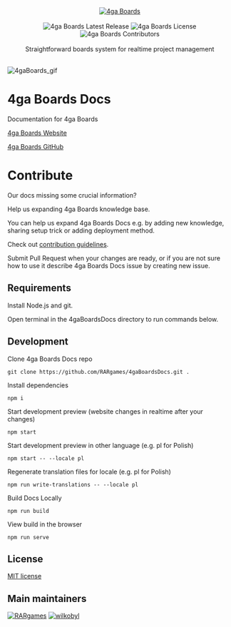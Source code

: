 <div align="center">
  <a href="https://4gaboards.com">
    <img src="https://github.com/user-attachments/assets/443e9bd8-df6f-4cf3-a8e7-9a79592cb618" alt="4ga Boards">
  </a>
  </br>
  </br>
  <div>
    <img src="https://img.shields.io/github/v/release/RARgames/4gaBoards?color=orange" alt="4ga Boards Latest Release" />
    <img src="https://img.shields.io/github/license/rargames/4gaBoards" alt="4ga Boards License" />
    <img src="https://img.shields.io/github/contributors/rargames/4gaboards" alt="4ga Boards Contributors" />
  </div>
  </br>
  Straightforward boards system for realtime project management
  </br>
  </br>
</div>

![4gaBoards_gif](https://github.com/user-attachments/assets/4724f221-9b07-4f01-9d7a-3348a11a029e)

# 4ga Boards Docs

Documentation for 4ga Boards

[4ga Boards Website](https://4gaboards.com)

[4ga Boards GitHub](https://github.com/RARgames/4gaBoards)

# Contribute

Our docs missing some crucial information?

Help us expanding 4ga Boards knowledge base.

You can help us expand 4ga Boards Docs e.g. by adding new knowledge, sharing setup trick or adding deployment method.

Check out [contribution guidelines](https://4gaboards.com/contribute#docs).

Submit Pull Request when your changes are ready, or if you are not sure how to use it describe 4ga Boards Docs issue by creating new issue.

## Requirements
Install Node.js and git.

Open terminal in the 4gaBoardsDocs directory to run commands below.

## Development
Clone 4ga Boards Docs repo
```
git clone https://github.com/RARgames/4gaBoardsDocs.git .
```
Install dependencies
```
npm i
```
Start development preview (website changes in realtime after your changes)
```
npm start
```
Start development preview in other language (e.g. pl for Polish)
```
npm start -- --locale pl
```
Regenerate translation files for locale (e.g. pl for Polish)
```
npm run write-translations -- --locale pl
```
Build Docs Locally
```
npm run build
```
View build in the browser
```
npm run serve
```

## License

[MIT license](https://github.com/RARgames/4gaBoardsDocs/blob/main/LICENSE)

## Main maintainers

[![RARgames](https://github.com/RARgames.png?size=100)](https://github.com/RARgames)
[![wilkobyl](https://github.com/wilkobyl.png?size=100)](https://github.com/wilkobyl)
